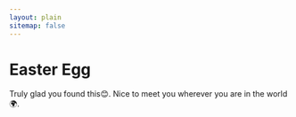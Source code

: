 ```yaml
---
layout: plain
sitemap: false
---
```


# Easter Egg

Truly glad you found this😊. 
Nice to meet you wherever you are in the world🌍.